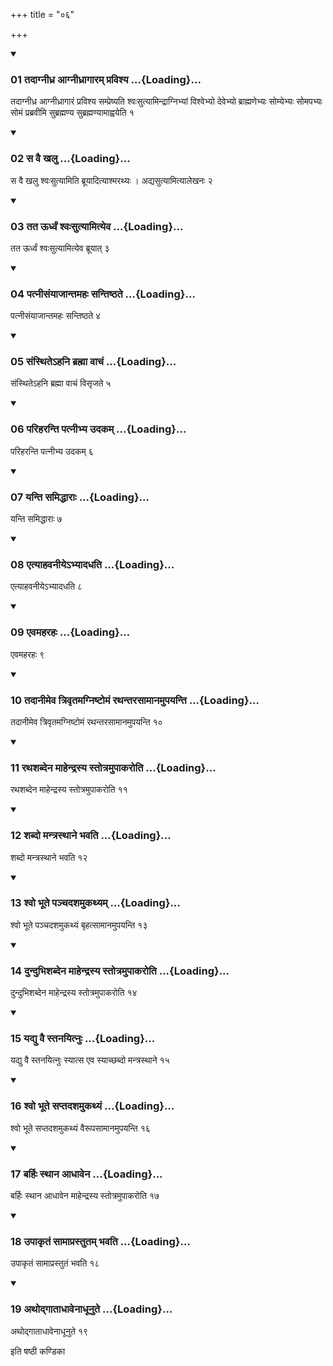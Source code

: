 +++
title = "०६"

+++

<div class="js_include" includetitle="true" newlevelforh1="3" unfilled="" url="/vedAH_yajuH/taittirIyam/sUtram/ApastambaH/shrautam/vishvAsa-prastutiH/21/06/01_tadAgnIdhra_AgnIdhrAgAram_pravishya.md">
<details open><summary><h3>01 तदाग्नीध्र आग्नीध्रागारम् प्रविश्य ...{Loading}...</h3></summary>

तदाग्नीध्र आग्नीध्रागारं प्रविश्य सम्प्रेष्यति श्वःसुत्यामिन्द्राग्निभ्यां विश्वेभ्यो देवेभ्यो ब्राह्मणेभ्यः सोम्येभ्यः सोमपभ्यः सोमं प्रब्रवीमि सुब्रह्मण्य सुब्रह्मण्यामाह्वयेति १
</details>
</div>


<div class="js_include" includetitle="true" newlevelforh1="3" unfilled="" url="/vedAH_yajuH/taittirIyam/sUtram/ApastambaH/shrautam/vishvAsa-prastutiH/21/06/02_sa_vai_khalu.md">
<details open><summary><h3>02 स वै खलु ...{Loading}...</h3></summary>

स वै खलु श्वःसुत्यामिति ब्रूयादित्याश्मरथ्यः । अद्यसुत्यामित्यालेखनः २
</details>
</div>


<div class="js_include" includetitle="true" newlevelforh1="3" unfilled="" url="/vedAH_yajuH/taittirIyam/sUtram/ApastambaH/shrautam/vishvAsa-prastutiH/21/06/03_tata_UrdhvaM_shvaHsutyAmityeva.md">
<details open><summary><h3>03 तत ऊर्ध्वं श्वःसुत्यामित्येव ...{Loading}...</h3></summary>

तत ऊर्ध्वं श्वःसुत्यामित्येव ब्रूयात् ३
</details>
</div>


<div class="js_include" includetitle="true" newlevelforh1="3" unfilled="" url="/vedAH_yajuH/taittirIyam/sUtram/ApastambaH/shrautam/vishvAsa-prastutiH/21/06/04_patnIsaMyAjAntamahaH_santiShThate.md">
<details open><summary><h3>04 पत्नीसंयाजान्तमहः सन्तिष्ठते ...{Loading}...</h3></summary>

पत्नीसंयाजान्तमहः सन्तिष्ठते ४
</details>
</div>


<div class="js_include" includetitle="true" newlevelforh1="3" unfilled="" url="/vedAH_yajuH/taittirIyam/sUtram/ApastambaH/shrautam/vishvAsa-prastutiH/21/06/05_saMsthite-hani_brahmA_vAchaM.md">
<details open><summary><h3>05 संस्थितेऽहनि ब्रह्मा वाचं ...{Loading}...</h3></summary>

संस्थितेऽहनि ब्रह्मा वाचं विसृजते ५
</details>
</div>


<div class="js_include" includetitle="true" newlevelforh1="3" unfilled="" url="/vedAH_yajuH/taittirIyam/sUtram/ApastambaH/shrautam/vishvAsa-prastutiH/21/06/06_pariharanti_patnIbhya_udakam.md">
<details open><summary><h3>06 परिहरन्ति पत्नीभ्य उदकम् ...{Loading}...</h3></summary>

परिहरन्ति पत्नीभ्य उदकम् ६
</details>
</div>


<div class="js_include" includetitle="true" newlevelforh1="3" unfilled="" url="/vedAH_yajuH/taittirIyam/sUtram/ApastambaH/shrautam/vishvAsa-prastutiH/21/06/07_yanti_samiddhArAH.md">
<details open><summary><h3>07 यन्ति समिद्धाराः ...{Loading}...</h3></summary>

यन्ति समिद्धाराः ७
</details>
</div>


<div class="js_include" includetitle="true" newlevelforh1="3" unfilled="" url="/vedAH_yajuH/taittirIyam/sUtram/ApastambaH/shrautam/vishvAsa-prastutiH/21/06/08_etyAhavanIye-bhyAdadhati.md">
<details open><summary><h3>08 एत्याहवनीयेऽभ्यादधति ...{Loading}...</h3></summary>

एत्याहवनीयेऽभ्यादधति ८
</details>
</div>


<div class="js_include" includetitle="true" newlevelforh1="3" unfilled="" url="/vedAH_yajuH/taittirIyam/sUtram/ApastambaH/shrautam/vishvAsa-prastutiH/21/06/09_evamaharahaH.md">
<details open><summary><h3>09 एवमहरहः ...{Loading}...</h3></summary>

एवमहरहः ९
</details>
</div>


<div class="js_include" includetitle="true" newlevelforh1="3" unfilled="" url="/vedAH_yajuH/taittirIyam/sUtram/ApastambaH/shrautam/vishvAsa-prastutiH/21/06/10_tadAnImeva_trivRtamagniShTomaM_rathantarasAmAnamupayanti.md">
<details open><summary><h3>10 तदानीमेव त्रिवृतमग्निष्टोमं रथन्तरसामानमुपयन्ति ...{Loading}...</h3></summary>

तदानीमेव त्रिवृतमग्निष्टोमं रथन्तरसामानमुपयन्ति १०
</details>
</div>


<div class="js_include" includetitle="true" newlevelforh1="3" unfilled="" url="/vedAH_yajuH/taittirIyam/sUtram/ApastambaH/shrautam/vishvAsa-prastutiH/21/06/11_rathashabdena_mAhendrasya_stotramupAkaroti.md">
<details open><summary><h3>11 रथशब्देन माहेन्द्रस्य स्तोत्रमुपाकरोति ...{Loading}...</h3></summary>

रथशब्देन माहेन्द्रस्य स्तोत्रमुपाकरोति ११
</details>
</div>


<div class="js_include" includetitle="true" newlevelforh1="3" unfilled="" url="/vedAH_yajuH/taittirIyam/sUtram/ApastambaH/shrautam/vishvAsa-prastutiH/21/06/12_shabdo_mantrasthAne_bhavati.md">
<details open><summary><h3>12 शब्दो मन्त्रस्थाने भवति ...{Loading}...</h3></summary>

शब्दो मन्त्रस्थाने भवति १२
</details>
</div>


<div class="js_include" includetitle="true" newlevelforh1="3" unfilled="" url="/vedAH_yajuH/taittirIyam/sUtram/ApastambaH/shrautam/vishvAsa-prastutiH/21/06/13_shvo_bhUte_panchadashamukathyam.md">
<details open><summary><h3>13 श्वो भूते पञ्चदशमुकथ्यम् ...{Loading}...</h3></summary>

श्वो भूते पञ्चदशमुकथ्यं बृहत्सामानमुपयन्ति १३
</details>
</div>


<div class="js_include" includetitle="true" newlevelforh1="3" unfilled="" url="/vedAH_yajuH/taittirIyam/sUtram/ApastambaH/shrautam/vishvAsa-prastutiH/21/06/14_dundubhishabdena_mAhendrasya_stotramupAkaroti.md">
<details open><summary><h3>14 दुन्दुभिशब्देन माहेन्द्रस्य स्तोत्रमुपाकरोति ...{Loading}...</h3></summary>

दुन्दुभिशब्देन माहेन्द्रस्य स्तोत्रमुपाकरोति १४
</details>
</div>


<div class="js_include" includetitle="true" newlevelforh1="3" unfilled="" url="/vedAH_yajuH/taittirIyam/sUtram/ApastambaH/shrautam/vishvAsa-prastutiH/21/06/15_yadyu_vai_stanayitnuH.md">
<details open><summary><h3>15 यद्यु वै स्तनयित्नुः ...{Loading}...</h3></summary>

यद्यु वै स्तनयित्नुः स्यात्स एव स्याच्छब्दो मन्त्रस्थाने १५
</details>
</div>


<div class="js_include" includetitle="true" newlevelforh1="3" unfilled="" url="/vedAH_yajuH/taittirIyam/sUtram/ApastambaH/shrautam/vishvAsa-prastutiH/21/06/16_shvo_bhUte_saptadashamukathyaM.md">
<details open><summary><h3>16 श्वो भूते सप्तदशमुकथ्यं ...{Loading}...</h3></summary>

श्वो भूते सप्तदशमुकथ्यं वैरूपसामानमुपयन्ति १६
</details>
</div>


<div class="js_include" includetitle="true" newlevelforh1="3" unfilled="" url="/vedAH_yajuH/taittirIyam/sUtram/ApastambaH/shrautam/vishvAsa-prastutiH/21/06/17_barhiH_sthAna_AdhAvena.md">
<details open><summary><h3>17 बर्हिः स्थान आधावेन ...{Loading}...</h3></summary>

बर्हिः स्थान आधावेन माहेन्द्रस्य स्तोत्रमुपाकरोति १७
</details>
</div>


<div class="js_include" includetitle="true" newlevelforh1="3" unfilled="" url="/vedAH_yajuH/taittirIyam/sUtram/ApastambaH/shrautam/vishvAsa-prastutiH/21/06/18_upAkRtaM_sAmAprastutam_bhavati.md">
<details open><summary><h3>18 उपाकृतं सामाप्रस्तुतम् भवति ...{Loading}...</h3></summary>

उपाकृतं सामाप्रस्तुतं भवति १८
</details>
</div>


<div class="js_include" includetitle="true" newlevelforh1="3" unfilled="" url="/vedAH_yajuH/taittirIyam/sUtram/ApastambaH/shrautam/vishvAsa-prastutiH/21/06/19_athodgAtAdhAvenAdhUnute.md">
<details open><summary><h3>19 अथोद्गाताधावेनाधूनुते ...{Loading}...</h3></summary>

अथोद्गाताधावेनाधूनुते १९
</details>
</div>



  
इति षष्ठी कण्डिका 
